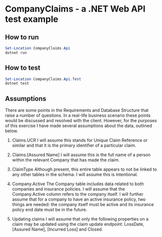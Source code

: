 # CompanyClaims - a .NET Web API test example

## How to run
```powershell
Set-Location CompanyClaims.Api
dotnet run
```

## How to test
```powershell
Set-Location CompanyClaims.Api.Test
dotnet test
```

## Assumptions

There are some points in the Requirements and Database Structure that raise a number of questions.
In a real-life business scenario these points would be discussed and resolved with the client.
However, for the purposes of this exercise I have made several assumptions about the data, outlined below.

1. Claims.UCR
I will assume this stands for Unique Claim Reference or similar and that it is the primary identifier of a particular claim.

2. Claims.[Assured Name]
I will assume this is the full name of a person within the relevant Company that has made the claim.

3. ClaimType
Although present, this entire table appears to not be linked to any other tables in the schema. I will assume this is intentional.

4. Company.Active
The Company table includes data related to both companies and insurance policies. I will assume that the Company.Active column refers to the company itself.
I will further assume that for a company to have an active insurance policy, two things are needed: the company itself must be active and its insurance policy end date must be in the future.

5. Updating claims
I will assume that only the following properties on a claim may be updated using the claim update endpoint: LossDate, [Assured Name], [Incurred Loss] and Closed.